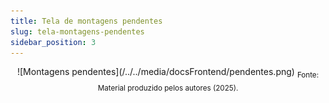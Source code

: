 ```yaml
---
title: Tela de montagens pendentes
slug: tela-montagens-pendentes
sidebar_position: 3
---
```


<div align="center">
![Montagens pendentes](/../../media/docsFrontend/pendentes.png)
<sub>Fonte: Material produzido pelos autores (2025).</sub>
</div>